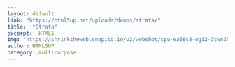 ```yaml
---
layout: default
link: "https://html5up.net/uploads/demos/strata/"
title:  "Strata"
excerpt:  HTML5
img: "https://shrinktheweb.snapito.io/v2/webshot/spu-ea68c8-ogi2-3cwn3bmfojjlb56e?size=mc&screen=1024x768&url=https%3A%2F%2Fhtml5up.net%2Fuploads%2Fdemos%2Fstrata%2F"
author: HTML5UP
category: multipurpose
---
```

